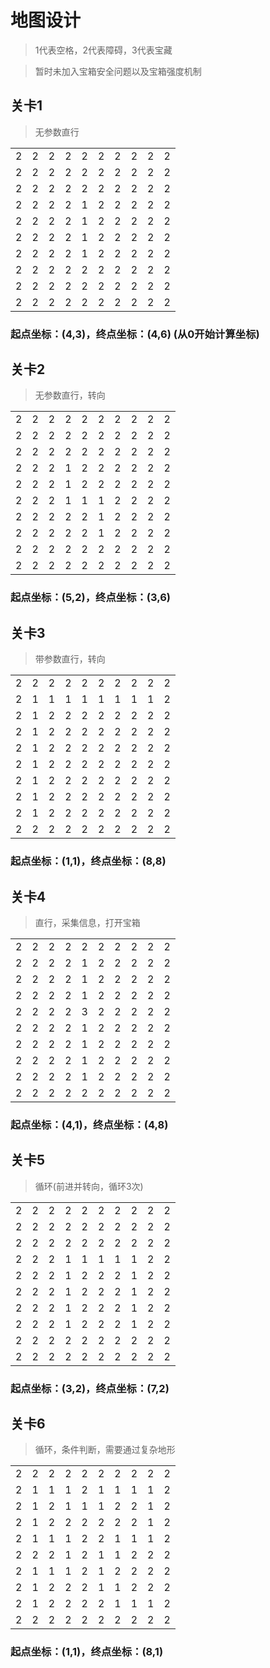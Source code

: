 # 地图设计

>1代表空格，2代表障碍，3代表宝藏

>暂时未加入宝箱安全问题以及宝箱强度机制

## 关卡1

>无参数直行

| | | | | | | | | | |
|-|-|-|-|-|-|-|-|-|-|
|2|2|2|2|2|2|2|2|2|2|
|2|2|2|2|2|2|2|2|2|2|
|2|2|2|2|2|2|2|2|2|2|
|2|2|2|2|1|2|2|2|2|2|
|2|2|2|2|1|2|2|2|2|2|
|2|2|2|2|1|2|2|2|2|2|
|2|2|2|2|1|2|2|2|2|2|
|2|2|2|2|2|2|2|2|2|2|
|2|2|2|2|2|2|2|2|2|2|
|2|2|2|2|2|2|2|2|2|2|

### 起点坐标：(4,3)，终点坐标：(4,6) (从0开始计算坐标)

## 关卡2

>无参数直行，转向

| | | | | | | | | | |
|-|-|-|-|-|-|-|-|-|-|
|2|2|2|2|2|2|2|2|2|2|
|2|2|2|2|2|2|2|2|2|2|
|2|2|2|2|2|2|2|2|2|2|
|2|2|2|1|2|2|2|2|2|2|
|2|2|2|1|2|2|2|2|2|2|
|2|2|2|1|1|1|2|2|2|2|
|2|2|2|2|2|1|2|2|2|2|
|2|2|2|2|2|1|2|2|2|2|
|2|2|2|2|2|2|2|2|2|2|
|2|2|2|2|2|2|2|2|2|2|

### 起点坐标：(5,2)，终点坐标：(3,6)

## 关卡3

>带参数直行，转向

| | | | | | | | | | |
|-|-|-|-|-|-|-|-|-|-|
|2|2|2|2|2|2|2|2|2|2|
|2|1|1|1|1|1|1|1|1|2|
|2|1|2|2|2|2|2|2|2|2|
|2|1|2|2|2|2|2|2|2|2|
|2|1|2|2|2|2|2|2|2|2|
|2|1|2|2|2|2|2|2|2|2|
|2|1|2|2|2|2|2|2|2|2|
|2|1|2|2|2|2|2|2|2|2|
|2|1|2|2|2|2|2|2|2|2|
|2|2|2|2|2|2|2|2|2|2|

### 起点坐标：(1,1)，终点坐标：(8,8)

## 关卡4

>直行，采集信息，打开宝箱

| | | | | | | | | | |
|-|-|-|-|-|-|-|-|-|-|
|2|2|2|2|2|2|2|2|2|2|
|2|2|2|2|1|2|2|2|2|2|
|2|2|2|2|1|2|2|2|2|2|
|2|2|2|2|1|2|2|2|2|2|
|2|2|2|2|3|2|2|2|2|2|
|2|2|2|2|1|2|2|2|2|2|
|2|2|2|2|1|2|2|2|2|2|
|2|2|2|2|1|2|2|2|2|2|
|2|2|2|2|1|2|2|2|2|2|
|2|2|2|2|2|2|2|2|2|2|

### 起点坐标：(4,1)，终点坐标：(4,8)

## 关卡5

>循环(前进并转向，循环3次)

| | | | | | | | | | |
|-|-|-|-|-|-|-|-|-|-|
|2|2|2|2|2|2|2|2|2|2|
|2|2|2|2|2|2|2|2|2|2|
|2|2|2|2|2|2|2|2|2|2|
|2|2|2|1|1|1|1|1|2|2|
|2|2|2|1|2|2|2|1|2|2|
|2|2|2|1|2|2|2|1|2|2|
|2|2|2|1|2|2|2|1|2|2|
|2|2|2|1|2|2|2|1|2|2|
|2|2|2|2|2|2|2|2|2|2|
|2|2|2|2|2|2|2|2|2|2|

### 起点坐标：(3,2)，终点坐标：(7,2)

## 关卡6

>循环，条件判断，需要通过复杂地形

| | | | | | | | | | |
|-|-|-|-|-|-|-|-|-|-|
|2|2|2|2|2|2|2|2|2|2|
|2|1|1|1|2|1|1|1|1|2|
|2|1|2|1|1|1|2|2|1|2|
|2|1|2|2|2|2|2|2|1|2|
|2|1|1|1|2|2|1|1|1|2|
|2|2|2|1|2|1|1|2|2|2|
|2|1|1|1|2|1|2|2|2|2|
|2|1|2|2|2|1|1|2|2|2|
|2|1|2|2|2|2|1|1|1|2|
|2|2|2|2|2|2|2|2|2|2|

### 起点坐标：(1,1)，终点坐标：(8,1)